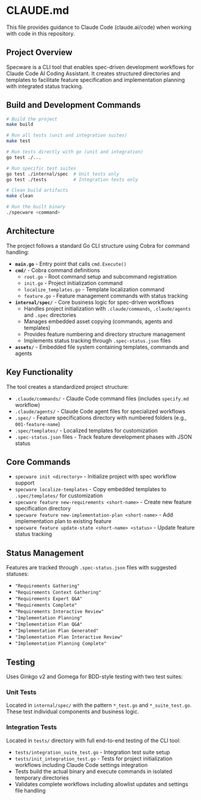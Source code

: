 # CLAUDE.md

This file provides guidance to Claude Code (claude.ai/code) when working with code in this repository.

## Project Overview

Specware is a CLI tool that enables spec-driven development workflows for Claude Code AI Coding Assistant. It creates structured directories and templates to facilitate feature specification and implementation planning with integrated status tracking.

## Build and Development Commands

```bash
# Build the project
make build

# Run all tests (unit and integration suites)
make test

# Run tests directly with go (unit and integration)
go test ./...

# Run specific test suites
go test ./internal/spec  # Unit tests only
go test ./tests          # Integration tests only

# Clean build artifacts
make clean

# Run the built binary
./specware <command>
```

## Architecture

The project follows a standard Go CLI structure using Cobra for command handling:

- **`main.go`** - Entry point that calls `cmd.Execute()`
- **`cmd/`** - Cobra command definitions
  - `root.go` - Root command setup and subcommand registration  
  - `init.go` - Project initialization command
  - `localize_templates.go` - Template localization command
  - `feature.go` - Feature management commands with status tracking
- **`internal/spec/`** - Core business logic for spec-driven workflows
  - Handles project initialization with `.claude/commands`, `.claude/agents` and `.spec` directories
  - Manages embedded asset copying (commands, agents and templates)
  - Provides feature numbering and directory structure management
  - Implements status tracking through `.spec-status.json` files
- **`assets/`** - Embedded file system containing templates, commands and agents

## Key Functionality

The tool creates a standardized project structure:
- `.claude/commands/` - Claude Code command files (includes `specify.md` workflow)
- `.claude/agents/` - Claude Code agent files for specialized workflows
- `.spec/` - Feature specifications directory with numbered folders (e.g., `001-feature-name`)
- `.spec/templates/` - Localized templates for customization
- `.spec-status.json` files - Track feature development phases with JSON status

## Core Commands

- `specware init <directory>` - Initialize project with spec workflow support
- `specware localize-templates` - Copy embedded templates to `.spec/templates/` for customization
- `specware feature new-requirements <short-name>` - Create new feature specification directory
- `specware feature new-implementation-plan <short-name>` - Add implementation plan to existing feature
- `specware feature update-state <short-name> <status>` - Update feature status tracking

## Status Management

Features are tracked through `.spec-status.json` files with suggested statuses:
- `"Requirements Gathering"`
- `"Requirements Context Gathering"`
- `"Requirements Expert Q&A"`
- `"Requirements Complete"`
- `"Requirements Interactive Review"`
- `"Implementation Planning"`
- `"Implementation Plan Q&A"`
- `"Implementation Plan Generated"`
- `"Implementation Plan Interactive Review"`
- `"Implementation Planning Complete"`

## Testing

Uses Ginkgo v2 and Gomega for BDD-style testing with two test suites:

### Unit Tests
Located in `internal/spec/` with the pattern `*_test.go` and `*_suite_test.go`. These test individual components and business logic.

### Integration Tests
Located in `tests/` directory with full end-to-end testing of the CLI tool:
- `tests/integration_suite_test.go` - Integration test suite setup
- `tests/init_integration_test.go` - Tests for project initialization workflows including Claude Code settings integration
- Tests build the actual binary and execute commands in isolated temporary directories
- Validates complete workflows including allowlist updates and settings file handling